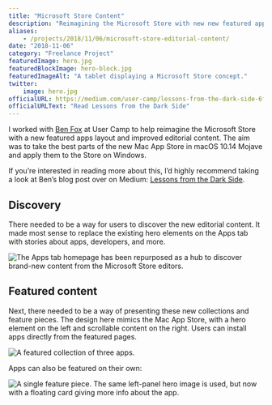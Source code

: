 ```yaml
---
title: "Microsoft Store Content"
description: "Reimagining the Microsoft Store with new new featured apps layout and improved editorial content."
aliases:
    - /projects/2018/11/06/microsoft-store-editorial-content/
date: "2018-11-06"
category: "Freelance Project"
featuredImage: hero.jpg
featuredBlockImage: hero-block.jpg
featuredImageAlt: "A tablet displaying a Microsoft Store concept."
twitter:
    image: hero.jpg
officialURL: https://medium.com/user-camp/lessons-from-the-dark-side-6f8b6e2db5f7
officialURLText: "Read Lessons from the Dark Side"
---
```


I worked with [Ben Fox](https://twitter.com/ductionist) at User Camp to help reimagine the Microsoft Store with a new featured apps layout and improved editorial content. The aim was to take the best parts of the new Mac App Store in macOS 10.14 Mojave and apply them to the Store on Windows.

If you’re interested in reading more about this, I’d highly recommend taking a look at Ben’s blog post over on Medium: [Lessons from the Dark Side](https://medium.com/user-camp/lessons-from-the-dark-side-6f8b6e2db5f7).

## Discovery

There needed to be a way for users to discover the new editorial content. It made most sense to replace the existing hero elements on the Apps tab with stories about apps, developers, and more.

![The Apps tab homepage has been repurposed as a hub to discover brand-new content from the Microsoft Store editors.](/images/microsoft-store-content/discover.jpg)

## Featured content

Next, there needed to be a way of presenting these new collections and feature pieces. The design here mimics the Mac App Store, with a hero element on the left and scrollable content on the right. Users can install apps directly from the featured pages.

![A featured collection of three apps.](/images/microsoft-store-content/collection.jpg)

Apps can also be featured on their own:

![A single feature piece. The same left-panel hero image is used, but now with a floating card giving more info about the app.](/images/microsoft-store-content/app.jpg)
